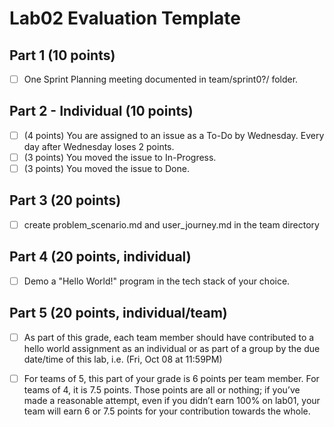 # Lab02 Evaluation Template

## Part 1 (10 points)

- [ ] One Sprint Planning meeting documented in team/sprint0?/ folder.

## Part 2 - Individual (10 points)

- [ ] (4 points) You are assigned to an issue as a To-Do by Wednesday. Every day after Wednesday loses 2 points.
- [ ] (3 points) You moved the issue to In-Progress.
- [ ] (3 points) You moved the issue to Done.

## Part 3 (20 points)

- [ ] create problem_scenario.md and user_journey.md in the team directory

## Part 4 (20 points, individual)

- [ ] Demo a "Hello World!" program in the tech stack of your choice.

## Part 5 (20 points, individual/team)

- [ ] As part of this grade, each team member should have contributed to a hello world assignment as an individual or as part of a group by the due date/time of this lab, i.e. (Fri, Oct 08 at 11:59PM)

- [ ] For teams of 5, this part of your grade is 6 points per team member. For teams of 4, it is 7.5 points. Those points are all or nothing; if you’ve made a reasonable attempt, even if you didn’t earn 100% on lab01, your team will earn 6 or 7.5 points for your contribution towards the whole.
